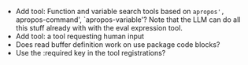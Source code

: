 - Add tool: Function and variable search tools based on `apropos',
 `apropos-command', `apropos-variable'? Note that the LLM can do all this
 stuff already with with the eval expression tool.
- Add tool: a tool requesting human input
- Does read buffer definition work on use package code blocks?
- Use the :required key in the tool registrations?
